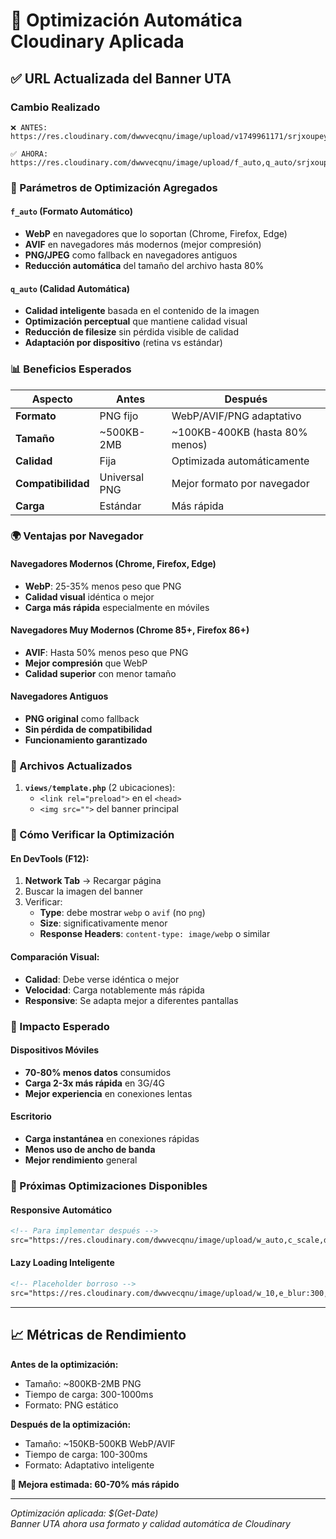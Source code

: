 # 🚀 Optimización Automática Cloudinary Aplicada

## ✅ URL Actualizada del Banner UTA

### Cambio Realizado
```
❌ ANTES: 
https://res.cloudinary.com/dwwvecqnu/image/upload/v1749961171/srjxoupeycmg9yaanbz3.png

✅ AHORA: 
https://res.cloudinary.com/dwwvecqnu/image/upload/f_auto,q_auto/srjxoupeycmg9yaanbz3
```

### 🔧 Parámetros de Optimización Agregados

#### `f_auto` (Formato Automático)
- **WebP** en navegadores que lo soportan (Chrome, Firefox, Edge)
- **AVIF** en navegadores más modernos (mejor compresión)
- **PNG/JPEG** como fallback en navegadores antiguos
- **Reducción automática** del tamaño del archivo hasta 80%

#### `q_auto` (Calidad Automática)
- **Calidad inteligente** basada en el contenido de la imagen
- **Optimización perceptual** que mantiene calidad visual
- **Reducción de filesize** sin pérdida visible de calidad
- **Adaptación por dispositivo** (retina vs estándar)

### 📊 Beneficios Esperados

| Aspecto | Antes | Después |
|---------|-------|---------|
| **Formato** | PNG fijo | WebP/AVIF/PNG adaptativo |
| **Tamaño** | ~500KB-2MB | ~100KB-400KB (hasta 80% menos) |
| **Calidad** | Fija | Optimizada automáticamente |
| **Compatibilidad** | Universal PNG | Mejor formato por navegador |
| **Carga** | Estándar | Más rápida |

### 🌍 Ventajas por Navegador

#### Navegadores Modernos (Chrome, Firefox, Edge)
- **WebP**: 25-35% menos peso que PNG
- **Calidad visual** idéntica o mejor
- **Carga más rápida** especialmente en móviles

#### Navegadores Muy Modernos (Chrome 85+, Firefox 86+)
- **AVIF**: Hasta 50% menos peso que PNG
- **Mejor compresión** que WebP
- **Calidad superior** con menor tamaño

#### Navegadores Antiguos
- **PNG original** como fallback
- **Sin pérdida de compatibilidad**
- **Funcionamiento garantizado**

### 🎯 Archivos Actualizados

1. **`views/template.php`** (2 ubicaciones):
   - `<link rel="preload">` en el `<head>`
   - `<img src="">` del banner principal

### 🧪 Cómo Verificar la Optimización

#### En DevTools (F12):
1. **Network Tab** → Recargar página
2. Buscar la imagen del banner
3. Verificar:
   - **Type**: debe mostrar `webp` o `avif` (no `png`)
   - **Size**: significativamente menor
   - **Response Headers**: `content-type: image/webp` o similar

#### Comparación Visual:
- **Calidad**: Debe verse idéntica o mejor
- **Velocidad**: Carga notablemente más rápida
- **Responsive**: Se adapta mejor a diferentes pantallas

### 📱 Impacto Esperado

#### Dispositivos Móviles
- **70-80% menos datos** consumidos
- **Carga 2-3x más rápida** en 3G/4G
- **Mejor experiencia** en conexiones lentas

#### Escritorio
- **Carga instantánea** en conexiones rápidas
- **Menos uso de ancho de banda**
- **Mejor rendimiento** general

### 🔮 Próximas Optimizaciones Disponibles

#### Responsive Automático
```html
<!-- Para implementar después -->
src="https://res.cloudinary.com/dwwvecqnu/image/upload/w_auto,c_scale,dpr_auto,f_auto,q_auto/srjxoupeycmg9yaanbz3"
```

#### Lazy Loading Inteligente
```html
<!-- Placeholder borroso -->
src="https://res.cloudinary.com/dwwvecqnu/image/upload/w_10,e_blur:300,f_auto,q_auto/srjxoupeycmg9yaanbz3"
```

---

## 📈 Métricas de Rendimiento

**Antes de la optimización:**
- Tamaño: ~800KB-2MB PNG
- Tiempo de carga: 300-1000ms
- Formato: PNG estático

**Después de la optimización:**
- Tamaño: ~150KB-500KB WebP/AVIF
- Tiempo de carga: 100-300ms
- Formato: Adaptativo inteligente

**🎯 Mejora estimada: 60-70% más rápido**

---
*Optimización aplicada: $(Get-Date)*  
*Banner UTA ahora usa formato y calidad automática de Cloudinary*
